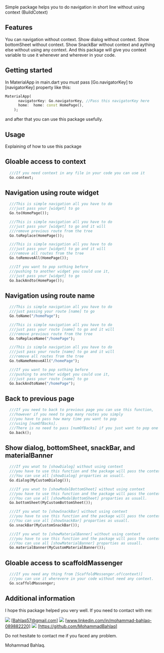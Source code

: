 Simple package helps you to do navigation in short line without using context (BuildCotext)
## Features

You can navigation without context.
Show dialog without context.
Show bottomSheet without context.
Show SnackBar without context and aything else without using any context.
And this package will give you context variable 
to use it whenever and wherever in your code.

## Getting started
In MaterialApp in main.dart you must pass [Go.navigatorKey] to [navigatorKey] property
like this:

```dart
MaterialApp(
      navigatorKey: Go.navigatorKey, //Pass this navigatorKey here
      home:  home: const HomePage(),
    );
```

and after that you can use this package usefully.    

## Usage
Explaining of how to use this package

## Gloable access to context
```dart
  ///If you need context in any file in your code you can use it
  Go.context;
```
## Navigation using route widget
```dart
  ///This is simple navigation all you have to do
  ///just pass your [widget] to go
  Go.to(HomePage());

  ///This is simple navigation all you have to do
  ///just pass your [widget] to go and it will
  ///remove previous route from the tree
  Go.toReplace(HomePage());

  ///This is simple navigation all you have to do
  ///just pass your [widget] to go and it will
  ///remove all routes from the tree
  Go.toRemoveAll(HomePage());

  ///If you want to pop sothing before
  ///pushing to another widget you could use it,
  ///just pass your [widget] to go
  Go.backAndto(HomePage());
```
## Navigation using route name
```dart
  ///This is simple navigation all you have to do
  ///just passing your route [name] to go
  Go.toName("/homePage");

  ///This is simple navigation all you have to do
  ///just pass your route [name] to go and it will
  ///remove previous route from the tree
  Go.toReplaceName("/homePage");

  ///This is simple navigation all you have to do
  ///just pass your route [name] to go and it will
  ///remove all routes from the tree
  Go.toNameRemoveAll("/homePage");

  ///If you want to pop sothing before
  ///pushing to another widget you could use it,
  ///just pass your route [name] to go
  Go.backAndtoName("/homePage");
```
## Back to previous page
```dart
  ///If you need to back to previous page you can use this function,
  ///however if you need to pop many routes you simply
  ///you have to pass how many time you want to pop
  ///using [numOfBacks].
  ///There is no need to pass [numOfBacks] if you just want to pop one time.
  Go.back();
```
## Show dialog, bottomSheet, snackBar, and materialBanner
```dart
  ///If you wnat to [showDialog] without using context
  ///you have to use this function and the package will pass the context automaticlly.
  ///You can use all [showDialog] proparties as usuall.
  Go.dialog(MyCustomDialog());

  ///If you wnat to [showModalBottomSheet] without using context
  ///you have to use this function and the package will pass the context automaticlly.
  ///You can use all [showModalBottomSheet] proparties as usuall.
  Go.bottomSheet(MyCustomBottomSheet());

  ///If you wnat to [showSnackBar] without using context
  ///you have to use this function and the package will pass the context automaticlly.
  ///You can use all [showSnackBar] proparties as usuall.
  Go.snackBar(MyCustomSnackBar());

  ///If you wnat to [showMaterialBanner] without using context
  ///you have to use this function and the package will pass the context automaticlly.
  ///You can use all [showMaterialBanner] proparties as usuall.
  Go.materialBanner(MyCustomMaterialBanner());
```
## Gloable access to scaffoldMassenger
```dart
  ///If you need any thing from [ScaffoldMessenger.of(context)]
  ///you can use it wherevere in your code without need any context.
  Go.scaffoldMassenger;
```
## Additional information

I hope this package helped you very well.
If you need to contact with me: 

<img src="https://github.com/MohammadBahlaq/short_navigation/assets/Gmail.png"> [Bahlaq57@gmail.com]
<img src="https://github.com/MohammadBahlaq/short_navigation/assets/LinkedIn.png"> [www.linkedin.com/in/mohammad-bahlaq-089882220]
<img src="https://github.com/MohammadBahlaq/short_navigation/assets/GitHub.png"> [https://github.com/MohammadBahlaq]

Do not hesitate to contact me if you faced any problem.

Mohammad Bahlaq.
